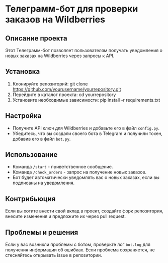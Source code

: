 # Телеграмм-бот для проверки заказов на Wildberries

## Описание проекта
Этот Телеграмм-бот позволяет пользователям получать уведомления о новых заказах на Wildberries через запросы к API.

## Установка
1. Клонируйте репозиторий: git clone https://github.com/yourusername/yourrepository.git
2. Перейдите в каталог проекта: cd yourrepository
3. Установите необходимые зависимости: pip install -r requirements.txt

## Настройка
- Получите API ключ для Wildberries и добавьте его в файл `config.py`.
- Убедитесь, что вы создали своего бота в Telegram и получили токен, добавив его в файл `bot.py`.

## Использование
- Команда `/start` - приветственное сообщение.
- Команда `/check_orders` - запрос на получение новых заказов.
- Бот будет автоматически уведомлять вас о новых заказах, если вы подписаны на уведомления.

## Контрибьюция
Если вы хотите внести свой вклад в проект, создайте форк репозитория, внесите изменения и предложите их через pull request.

## Проблемы и решения
Если у вас возникли проблемы с ботом, проверьте лог `bot.log` для получения информации об ошибках. Если проблема сохраняется, не стесняйтесь открывать issue в репозитории.
